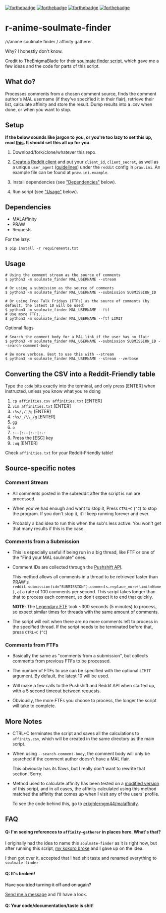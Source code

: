 [![forthebadge](http://forthebadge.com/images/badges/fuck-it-ship-it.svg)](http://forthebadge.com)
[![forthebadge](http://forthebadge.com/images/badges/just-plain-nasty.svg)](http://forthebadge.com)
[![forthebadge](http://forthebadge.com/images/badges/made-with-python.svg)](http://forthebadge.com)
[![forthebadge](http://forthebadge.com/images/badges/built-with-love.svg)](http://forthebadge.com)


# r-anime-soulmate-finder

/r/anime soulmate finder / affinity gatherer.

Why? I honestly don't know.

Credit to TheEnigmaBlade for their 
[soulmate finder script](https://gist.github.com/TheEnigmaBlade/24205c62280b056fde3d),
which gave me a few ideas and the code for parts of this script.


## What do?

Processes comments from a chosen comment source, finds the comment author's
MAL username (if they've specified it in their flair), retrieve their list,
calculate affinity and store the result. Dump results into a .csv when done,
or when you want to stop.


## Setup

**If the below sounds like jargon to you, or you're too lazy to set this up,
  read [this](https://gist.github.com/erkghlerngm44/0f79394803ead5f336e173fef877b44b).
  It should set this all up for you.**

1. Download/fork/clone/whatever this repo.

2. [Create a Reddit client](https://www.reddit.com/prefs/apps) and put your
   `client_id`, `client_secret`, as well as a unique `user_agent`
   ([guidelines](https://github.com/reddit/reddit/wiki/API)) under the
   `reddit` config in `praw.ini`. An example file can be found at
   `praw.ini.example`.

3. Install dependencies (see ["Dependencies"](#dependencies) below).

4. Run script (see ["Usage"](#usage) below).


## Dependencies

* MALAffinity
* PRAW
* Requests

For the lazy:

    $ pip install -r requirements.txt


## Usage

    # Using the comment stream as the source of comments
    $ python3 -m soulmate_finder MAL_USERNAME --stream

    # Or using a submission as the source of comments
    $ python3 -m soulmate_finder MAL_USERNAME --submission SUBMISSION_ID
    
    # Or using Free Talk Fridays (FTFs) as the source of comments (by default, the latest 10 will be used)
    $ python3 -m soulmate_finder MAL_USERNAME --ftf
    # Use more FTFs...
    $ python3 -m soulmate_finder MAL_USERNAME --ftf LIMIT

Optional flags

    # Search the comment body for a MAL link if the user has no flair
    $ python3 -m soulmate_finder MAL_USERNAME --submission SUBMISSION_ID --search-comment-body

    # Be more verbose. Best to use this with --stream
    $ python3 -m soulmate_finder MAL_USERNAME --stream --verbose


## Converting the CSV into a Reddit-Friendly table
Type the `code` bits exactly into the terminal, and only press [ENTER] when instructed,
unless you know what you're doing

1. `cp affinities.csv affinities.txt` [ENTER]
2. `vim affinities.txt` [ENTER]
3. `:%s/,/|/g` [ENTER]
4. `:%s/_/\\_/g` [ENTER]
5. `gg`
6. `o`
7. `:--|:--|:-:|:-:`
8. Press the [ESC] key
9. `:wq` [ENTER]

Check `affinities.txt` for your Reddit-Friendly table!


## Source-specific notes

### Comment Stream
* All comments posted in the subreddit after the script is run are processed.

* When you've had enough and want to stop it, Press `CTRL+C` (`^C`) to
  stop the program. If you don't stop it, it'll keep running forever and ever.

* Probably a bad idea to run this when the sub's less active. You won't get
  that many results if this is the case.

### Comments from a Submission
* This is especially useful if being run in a big thread, like FTF or
  one of the "Find your MAL soulmate" ones.

* Comment IDs are collected through the [Pushshift API](https://pushshift.io/).

  This method allows all comments in a thread to be retrieved faster than PRAW's 
  `reddit.submission(id="SUBMISSION").comments.replace_more(limit=None)`,
  at a rate of 100 comments per second. This script takes longer than that
  to process each comment, so don't expect it to end that quickly.

  **NOTE**: The [Legendary FTF](https://redd.it/5p0gfb) took ~300 seconds
  (5 minutes) to process, so expect similar times for threads with
  the same amount of comments.

* The script will exit when there are no more comments left to process in the
  specified thread. If the script needs to be terminated before that,
  press `CTRL+C` (`^C`)
  
### Comments from FTFs
* Basically the same as "comments from a submission", but collects comments from previous
  FTFs to be processed.

* The number of FTFs to use can be specified with the optional `LIMIT` argument. By default,
  the latest 10 will be used.

* Will make a few calls to the Pushshift and Reddit API when started up, with a
  5 second timeout between requests.
  
* Obviously, the more FTFs you choose to process, the longer the script will take to complete.


## More Notes
* CTRL+C terminates the script and saves all the calculations to `affinity.csv`,
  which will be created in the same directory as the main script.

* When using `--search-comment-body`, the comment body will only be searched if
  the comment author doesn't have a MAL flair.
  
  This obviously has its flaws, but I really don't want to rewrite that section. Sorry.

* Method used to calculate affinity has been tested on a 
  [modified version](https://github.com/erkghlerngm44/malaffinity-tests) of this script, 
  and in all cases, the affinity calculated using this method matched the affinity 
  that comes up when I visit any of the users' profile.
  
  To see the code behind this, go to 
  [erkghlerngm44/malaffinity](https://github.com/erkghlerngm44/malaffinity).


## FAQ

#### Q: I'm seeing references to `affinity-gatherer` in places here. What's that?
I originally had the idea to name this `soulmate-finder` as it is right now,
but after running this script, 
[my kokoro broke](https://github.com/erkghlerngm44/affinity-gatherer/blob/v1.1.0/README.md#q-why-wasnt-this-called-something-snazzy-like-ranime-soulmate-finder)
and I gave up on the idea.

I then got over it, accepted that I had shit taste and renamed everything to `soulmate-finder`

#### Q: It's broken!
~~Have you tried turning it off and on again?~~

[Send me a message](https://www.reddit.com/message/compose/?to=erkghlerngm44) 
and I'll have a look.

#### Q: Your code/documentation/taste is shit!
![[](#yuishrug)](https://i.imgur.com/gEOKk0P.jpg "Sorry.")
